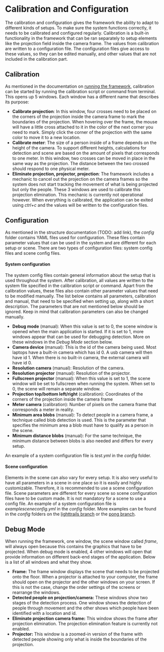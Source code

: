 # Calibration and Configuration
The calibration and configuration gives the framework the ability to adapt to different kinds of setups. To make sure the system functions correctly, it needs to be calibrated and configured regularly. Calibration is a built-in functionality in the framework that can be ran separately to setup elements like the projection field inside the camera frame. The values from calibration are written to a configuration file. The configuration files give access to these values, so they can be edited manually, and other values that are not included in the calibration part.

## Calibration
As mentioned in the documentation on [running the framework](https://github.com/Mari3/ICA/blob/master/Documentation/InstallBuildRun.md), calibration can be started by running the calibration script or command from terminal. This opens up 5 windows. Each window has a different name that describes its purpose:
- **Calibrate projection**: In this window, four crosses need to be placed on the corners of the projection inside the camera frame to mark the boundaries of the projection. When hovering over the frame, the mouse will have a little cross attached to it in the color of the next corner you need to mark. Simply click the corner of the projection with the same color to move it to a new location.
- **Calibrate meter**: The size of a person inside of a frame depends on the height of the camera. To support different heights, calculations for detection and scene are based on the amount of pixels that corresponds to one meter. In this window, two crosses can be moved in place in the same way as the projection. The distance between the two crossed should respond to one physical meter.
- **Eliminate projection, projector, projection**: The framework includes a mechanic to cancel out the projection on the camera frames so the system does not start tracking the movement of what is being projected but only the people. These 3 windows are used to calibrate this projection elimination. This mechanic is currently not operational however.
When everything is calibrated, the application can be exited using *ctrl+c* and the values will be written to the configuration files.

## Configuration
As mentioned in the structure documentation (TODO: add link), the *config* folder contains YAML files used for configuration. These files contain parameter values that can be used in the system and are different for each setup or scene. There are two types of configuration files: system config files and scene config files.

#### System configuration
The system config files contain general information about the setup that is used throughout the system. After calibration, all values are written to the system file specified in the calibration script or command. Apart from the calibration values, these files also contain other parameter values that need to be modified manually. The list below contains all parameters, calibration and manual, that need to be specified when setting up, along with a short description. The parameters that are not mentioned below should be ignored. Keep in mind that calibration parameters can also be changed manually.
- **Debug mode** (manual): When this value is set to 0, the scene window is opened when the main application is started. If it is set to 1, more windows appear that can be used for debugging detection. More on these windows in the *Debug Mode* section below.
- **Camera device** (manual): This is the id of the camera being used. Most laptops have a built-in camera which has id 0. A usb camera will then have id 1. When there is no built-in camera, the external camera will have id 0.
- **Resolution camera** (manual): Resolution of the camera.
- **Resolution projector** (manual): Resolution of the projector.
- **Fullscreen projector** (manual): When this value is set to 1, the scene window will be set to fullscreen when running the system. When set to 0, the scene will remain a separate window.
- **Projection top/bottom left/right** (calibration): Coordinates of the corners of the projection inside the camera frame
- **Meter camera** (calibration): Number of pixels on the camera frame that corresponds a meter in reality.
- **Minimum area blobs** (manual): To detect people in a camera frame, a technique called blob detection is used. This is the parameter that specifies the minimum area a blob must have to qualify as a person in the scene.
- **Minimum distance blobs** (manual): For the same technique, the minimum distance between blobs is also needed and differs for every setup.

An example of a system configuration file is *test.yml* in the *config* folder.

#### Scene configuration
Elements in the scene can also vary for every setup. It is also very useful to have all parameters in a scene in one place so it is easily and highly customizable. Therefore, it is recommended to use a scene configuration file. Scene parameters are different for every scene so scene configuration files have to be custom made. It is not mandatory for a scene to use a config file. An example of a system configuration file is *examplesceneconfig.yml* in the *config* folder. More examples can be found in the *config* folders on the [lighttrails branch](https://github.com/Mari3/ICA/tree/lighttrails) or the [pong branch](https://github.com/Mari3/ICA/tree/pong).

## Debug Mode
When running the framework, one window, the scene window called *frame*, will always open because this contains the graphics that have to be projected. When debug mode is enabled, 4 other windows will open that provide information on different back-end stages of the application. Below is a list of all windows and what they show.

- **Frame:** The frame window displays the scene that needs to be projected onto the floor. When a projector is attached to your computer, the frame should open on the projector and the other windows on your screen. If this is not the case, change the order settings of the screens or rearrange the windows.
- **Detected people on projection/camera:** These windows show two stages of the detection process. One window shows the detection of people through movement and the other shows which people have been identified with a location and id.
- **Eliminate projection camera frame:** This window shows the frame after projection elimination. The projection elimination feature is currently not enabled.
- **Projector:** This window is a zoomed-in version of the frame with detected people showing only what is inside the boundaries of the projection.
